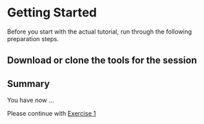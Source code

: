 # Getting Started

Before you start with the actual tutorial, run through the following preparation steps.

## Download or clone the tools for the session

  
## Summary

You have now ...

Please continue with [Exercise 1](../ex1/README.md)
